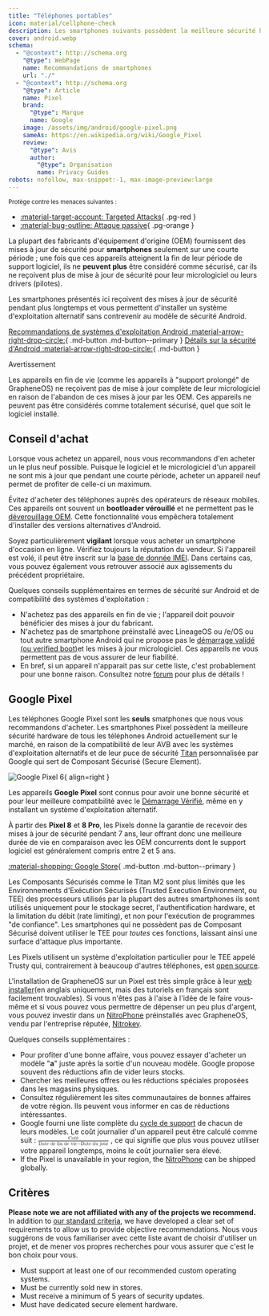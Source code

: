 ```yaml
---
title: "Téléphones portables"
icon: material/cellphone-check
description: Les smartphones suivants possèdent la meilleure sécurité hardware pour les systèmes d'exploitation Android alternatifs (custom ROMs en anglais).
cover: android.webp
schema:
  - "@context": http://schema.org
    "@type": WebPage
    name: Recommandations de smartphones
    url: "./"
  - "@context": http://schema.org
    "@type": Article
    name: Pixel
    brand:
      "@type": Marque
      name: Google
    image: /assets/img/android/google-pixel.png
    sameAs: https://en.wikipedia.org/wiki/Google_Pixel
    review:
      "@type": Avis
      author:
        "@type": Organisation
        name: Privacy Guides
robots: nofollow, max-snippet:-1, max-image-preview:large
---
```


<small>Protège contre les menaces suivantes :</small>

- [:material-target-account: Targeted Attacks](basics/common-threats.md#attacks-against-specific-individuals){ .pg-red }
- [:material-bug-outline: Attaque passive](basics/common-threats.md#security-and-privacy){ .pg-orange }

La plupart des fabricants d'équipement d'origine (OEM) fournissent des mises à jour de sécurité pour **smartphones** seulement sur une courte période ; une fois que ces appareils atteignent la fin de leur période de support logiciel, ils ne **peuvent plus** être considéré comme sécurisé, car ils ne reçoivent plus de mise à jour de sécurité pour leur micrologiciel ou leurs drivers (pilotes).

Les smartphones présentés ici reçoivent des mises à jour de sécurité pendant plus longtemps et vous permettent d'installer un système d'exploitation alternatif sans contrevenir au modèle de sécurité Android.

[Recommandations de systèmes d'exploitation Android :material-arrow-right-drop-circle:](android/distributions.md){ .md-button .md-button--primary } [Détails sur la sécurité d'Android :material-arrow-right-drop-circle:](os/android-overview.md#security-protections){ .md-button }

<div class="admonition warning" markdown>
<p class="admonition-title">Avertissement</p>

Les appareils en fin de vie (comme les appareils à "support prolongé" de GrapheneOS) ne reçoivent pas de mise à jour complète de leur micrologiciel en raison de l'abandon de ces mises à jour par les OEM. Ces appareils ne peuvent pas être considérés comme totalement sécurisé, quel que soit le logiciel installé.

</div>

## Conseil d'achat

Lorsque vous achetez un appareil, nous vous recommandons d'en acheter un le plus neuf possible. Puisque le logiciel et le micrologiciel d'un appareil ne sont mis à jour que pendant une courte période, acheter un appareil neuf permet de profiter de celle-ci un maximum.

Évitez d'acheter des téléphones auprès des opérateurs de réseaux mobiles. Ces appareils ont souvent un **bootloader vérouillé** et ne permettent pas le [déverouillage OEM](https://source.android.com/devices/bootloader/locking_unlocking). Cette fonctionnalité vous empêchera totalement d'installer des versions alternatives d'Android.

Soyez particulièrement **vigilant** lorsque vous acheter un smartphone d'occasion en ligne. Vérifiez toujours la réputation du vendeur. Si l'appareil est volé, il peut être inscrit sur la [base de donnée IMEI](https://gsma.com/get-involved/working-groups/terminal-steering-group/imei-database). Dans certains cas, vous pouvez également vous retrouver associé aux agissements du précédent propriétaire.

Quelques conseils supplémentaires en termes de sécurité sur Android et de compatibilité des systèmes d'exploitation :

- N'achetez pas des appareils en fin de vie ; l'appareil doit pouvoir bénéficier des mises à jour du fabricant.
- N'achetez pas de smartphone préinstallé avec  LineageOS ou /e/OS ou tout autre smartphone Android qui ne propose pas le [démarrage validé (ou verified boot)](https://source.android.com/security/verifiedboot)et les mises à jour micrologiciel. Ces appareils ne vous permettent pas de vous assurer de leur fiabilité.
- En bref, si un appareil n'apparait pas sur cette liste, c'est probablement pour une bonne raison. Consultez notre [forum](https://discuss.privacyguides.net) pour plus de détails !

## Google Pixel

Les téléphones Google Pixel sont les **seuls** smatphones que nous vous recommandons d'acheter. Les smartphones Pixel possèdent la meilleure sécurité hardware de tous les téléphones Android actuellement sur le marché, en raison de la compatibilité de leur AVB avec les systèmes d'exploitation alternatifs et de leur puce de sécurité [Titan](https://security.googleblog.com/2021/10/pixel-6-setting-new-standard-for-mobile.html) personnalisée par Google qui sert de Composant Sécurisé (Secure Element).

<div class="admonition recommendation" markdown>

![Google Pixel 6](assets/img/android/google-pixel.png){ align=right }

Les appareils **Google Pixel** sont connus pour avoir une bonne sécurité et pour leur meilleure compatibilité avec le [Démarrage Vérifié](https://source.android.com/security/verifiedboot), même en y installant un système d'exploitation alternatif.

À partir des **Pixel 8** et **8 Pro**, les Pixels donne la garantie de recevoir des mises à jour de sécurité pendant 7 ans, leur offrant donc une meilleure durée de vie en comparaison avec les OEM concurrents dont le support logiciel est généralement compris entre 2 et 5 ans.

[:material-shopping: Google Store](https://store.google.com/category/phones){ .md-button .md-button--primary }

</div>

Les Composants Sécurisés comme le Titan M2 sont plus limités que les Environnements d'Exécution Sécurisés (Trusted Execution Environment, ou TEE) des processeurs utilisés par la plupart des autres smartphones ils sont utilisés uniquement pour le stockage secret, l'authentification hardware, et la limitation du débit (rate limiting), et non pour l'exécution de programmes "de confiance". Les smartphones qui ne possèdent pas de Composant Sécurisé doivent utiliser le TEE pour _toutes_ ces fonctions, laissant ainsi une surface d'attaque plus importante.

Les Pixels utilisent un système d'exploitation particulier pour le TEE appelé Trusty qui, contrairement à beaucoup d'autres téléphones, est [open source](https://source.android.com/security/trusty#whyTrusty).

L'installation de GrapheneOS sur un Pixel est très simple grâce à leur [web installer](https://grapheneos.org/install/web)(en anglais uniquement, mais des tutoriels en français sont facilement trouvables). Si vous n'êtes pas à l'aise à l'idée de le faire vous-même et si vous pouvez vous permettre de dépenser un peu plus d'argent, vous pouvez investir dans un [NitroPhone](https://shop.nitrokey.com/shop) préinstallés avec GrapheneOS, vendu par l'entreprise réputée, [Nitrokey](https://nitrokey.com/about).

Quelques conseils supplémentaires :

- Pour profiter d'une bonne affaire, vous pouvez essayer d'acheter un modèle "**a**" juste après la sortie d'un nouveau modèle. Google propose souvent des réductions afin de vider leurs stocks.
- Chercher les meilleures offres ou les réductions spéciales proposées dans les magasins physiques.
- Consultez régulièrement les sites communautaires de bonnes affaires de votre région. Ils peuvent vous informer en cas de réductions intéressantes.
- Google fourni une liste complète du [cycle de support](https://support.google.com/nexus/answer/4457705) de chacun de leurs modèles. Le coût journalier d'un appareil peut être calculé comme suit : <math xmlns="http://www.w3.org/1998/Math/MathML" display="inline" class="tml-display" style="display:inline math;"> <mfrac> <mtext>Coût</mtext> <mrow> <mtext>Date de fin de vie</mtext> <mo>−</mo> <mtext>Date du jour</mtext> </mrow> </mfrac> </math>
  , ce qui signifie que plus vous pouvez utiliser votre appareil longtemps, moins le coût journalier sera élevé.
- If the Pixel is unavailable in your region, the [NitroPhone](https://shop.nitrokey.com/shop) can be shipped globally.

## Critères

**Please note we are not affiliated with any of the projects we recommend.** In addition to [our standard criteria](about/criteria.md), we have developed a clear set of requirements to allow us to provide objective recommendations. Nous vous suggérons de vous familiariser avec cette liste avant de choisir d'utiliser un projet, et de mener vos propres recherches pour vous assurer que c'est le bon choix pour vous.

- Must support at least one of our recommended custom operating systems.
- Must be currently sold new in stores.
- Must receive a minimum of 5 years of security updates.
- Must have dedicated secure element hardware.
